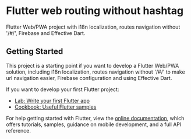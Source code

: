 # Flutter web routing without hashtag

Flutter Web/PWA project with i18n localization, routes navigation without '/#/', Firebase and Effective Dart.


## Getting Started

This project is a starting point if you want to develop a Flutter Web/PWA solution, including i18n localization, routes navigation without '/#/' to make url navigation easier, Firebase configuration and using Effective Dart.

If you want to develop your first Flutter project:

- [Lab: Write your first Flutter app](https://flutter.dev/docs/get-started/codelab)
- [Cookbook: Useful Flutter samples](https://flutter.dev/docs/cookbook)

For help getting started with Flutter, view the 
[online documentation](https://flutter.dev/docs), which offers tutorials,
samples, guidance on mobile development, and a full API reference.
